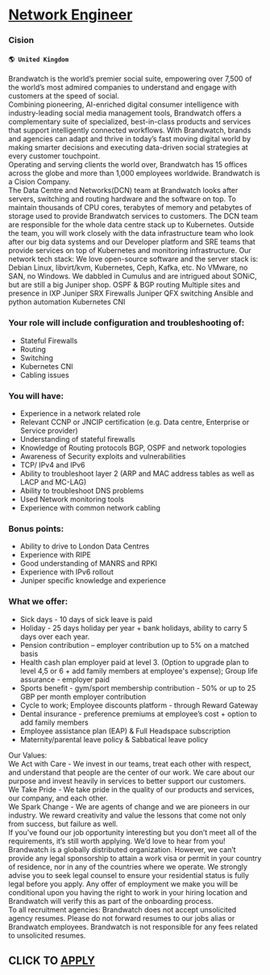 # [Network Engineer](https://www.remotewlb.com/apply/network-engineer-56204)  
### Cision  
#### `🌎 United Kingdom`  
Brandwatch is the world’s premier social suite, empowering over 7,500 of the world’s most admired companies to understand and engage with customers at the speed of social.  
Combining pioneering, AI-enriched digital consumer intelligence with industry-leading social media management tools, Brandwatch offers a complementary suite of specialized, best-in-class products and services that support intelligently connected workflows. With Brandwatch, brands and agencies can adapt and thrive in today’s fast moving digital world by making smarter decisions and executing data-driven social strategies at every customer touchpoint.  
Operating and serving clients the world over, Brandwatch has 15 offices across the globe and more than 1,000 employees worldwide. Brandwatch is a Cision Company.  
The Data Centre and Networks(DCN) team at Brandwatch looks after servers, switching and routing hardware and the software on top. To maintain thousands of CPU cores, terabytes of memory and petabytes of storage used to provide Brandwatch services to customers. The DCN team are responsible for the whole data centre stack up to Kubernetes. Outside the team, you will work closely with the data infrastructure team who look after our big data systems and our Developer platform and SRE teams that provide services on top of Kubernetes and monitoring infrastructure. Our network tech stack: We love open-source software and the server stack is: Debian Linux, libvirt/kvm, Kubernetes, Ceph, Kafka, etc. No VMware, no SAN, no Windows. We dabbled in Cumulus and are intrigued about SONiC, but are still a big Juniper shop. OSPF & BGP routing Multiple sites and presence in IXP Juniper SRX Firewalls Juniper QFX switching Ansible and python automation Kubernetes CNI

### Your role will include configuration and troubleshooting of:

  * Stateful Firewalls
  * Routing
  * Switching
  * Kubernetes CNI
  * Cabling issues

### You will have:

  * Experience in a network related role
  * Relevant CCNP or JNCIP certification (e.g. Data centre, Enterprise or Service provider)
  * Understanding of stateful firewalls
  * Knowledge of Routing protocols BGP, OSPF and network topologies
  * Awareness of Security exploits and vulnerabilities
  * TCP/ IPv4 and IPv6
  * Ability to troubleshoot layer 2 (ARP and MAC address tables as well as LACP and MC-LAG)
  * Ability to troubleshoot DNS problems
  * Used Network monitoring tools
  * Experience with common network cabling

### Bonus points:

  * Ability to drive to London Data Centres
  * Experience with RIPE
  * Good understanding of MANRS and RPKI
  * Experience with IPv6 rollout
  * Juniper specific knowledge and experience

### What we offer:

  * Sick days - 10 days of sick leave is paid
  * Holiday - 25 days holiday per year + bank holidays, ability to carry 5 days over each year. 
  * Pension contribution – employer contribution up to 5% on a matched basis
  * Health cash plan employer paid at level 3. (Option to upgrade plan to level 4,5 or 6 + add family members at employee's expense); Group life assurance - employer paid
  * Sports benefit - gym/sport membership contribution - 50% or up to 25 GBP per month employer contribution
  * Cycle to work; Employee discounts platform - through Reward Gateway
  * Dental insurance - preference premiums at employee’s cost + option to add family members
  * Employee assistance plan (EAP) & Full Headspace subscription
  * Maternity/parental leave policy & Sabbatical leave policy

Our Values:  
We Act with Care - We invest in our teams, treat each other with respect, and understand that people are the center of our work. We care about our purpose and invest heavily in services to better support our customers.  
We Take Pride - We take pride in the quality of our products and services, our company, and each other.  
We Spark Change - We are agents of change and we are pioneers in our industry. We reward creativity and value the lessons that come not only from success, but failure as well.  
If you’ve found our job opportunity interesting but you don’t meet all of the requirements, it’s still worth applying. We’d love to hear from you!  
Brandwatch is a globally distributed organization. However, we can’t provide any legal sponsorship to attain a work visa or permit in your country of residence, nor in any of the countries where we operate. We strongly advise you to seek legal counsel to ensure your residential status is fully legal before you apply. Any offer of employment we make you will be conditional upon you having the right to work in your hiring location and Brandwatch will verify this as part of the onboarding process.  
To all recruitment agencies: Brandwatch does not accept unsolicited agency resumes. Please do not forward resumes to our jobs alias or Brandwatch employees. Brandwatch is not responsible for any fees related to unsolicited resumes.  
## CLICK TO [APPLY](https://www.remotewlb.com/apply/network-engineer-56204)

